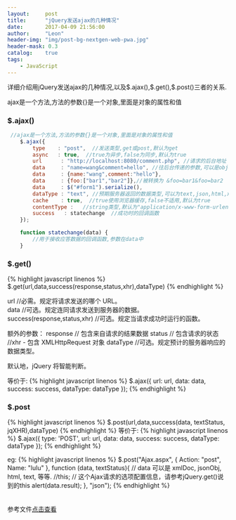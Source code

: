 ```yaml
---
layout:     post
title:      "jQuery发送ajax的几种情况"
date:       2017-04-09 21:56:00
author:     "Leon"
header-img: "img/post-bg-nextgen-web-pwa.jpg"
header-mask: 0.3
catalog:    true
tags:
    - JavaScript
---
```

<p>详细介绍用jQuery发送ajax的几种情况,以及$.ajax(),$.get(),$.post()三者的关系.

ajax是一个方法,方法的参数{}是一个对象,里面是对象的属性和值</p>


### $.ajax()
```javascript
 //ajax是一个方法,方法的参数{}是一个对象,里面是对象的属性和值
    $.ajax({
        type    : "post",  //发送类型,get或post,默认为get
        async   : true,  //true为异步,false为同步,默认为true
        url      : "http://localhost:8080/comment.php", //请求的后台地址
        data     : "name=wang&comment=hello", //往后台传递的参数,可以是object或string类型,但最终都会被转换为字符串格式
        data     : {name:"wang",comment:"hello"},
        data     : {foo:["bar1","bar2"]},//被转换为 &foo=bar1&foo=bar2
        data     : $("#form1").serialize(),
        dataType : "text", //预期服务器返回的数据类型,可以为text,json,html,xml,script等,text表示返回数据为纯文本字符串
        cache    : true,  //true使用浏览器缓存,false不适用,默认为true
        contentType :   //string类型,默认为"application/x-www-form-urlencoded",适合大多数应用场合
        success   : statechange  //成功时的回调函数
    });

    function statechange(data) {
        //用于接收应答数据的回调函数,参数在data中
    }
```
   

### $.get()
{% highlight javascript linenos %}
$.get(url,data,success(response,status,xhr),dataType)
{% endhighlight %}


url 	//必需。规定将请求发送的哪个 URL。  
data 	//可选。规定连同请求发送到服务器的数据。  
success(response,status,xhr) 	//可选。规定当请求成功时运行的函数。  

额外的参数：
response // 包含来自请求的结果数据
status // 包含请求的状态
//xhr - 包含 XMLHttpRequest 对象
dataType 	//可选。规定预计的服务器响应的数据类型。

默认地，jQuery 将智能判断。

等价于:
{% highlight javascript linenos %}
$.ajax({
url: url,
data: data,
success: success,
dataType: dataType
});
{% endhighlight %}


### $.post
{% highlight javascript linenos %}
$.post(url,data,success(data, textStatus, jqXHR),dataType)
{% endhighlight %}
等价于:
{% highlight javascript linenos %}
$.ajax({
type: 'POST',
url: url,
data: data,
success: success,
dataType: dataType
});
{% endhighlight %}

eg:
{% highlight javascript linenos %}
$.post("Ajax.aspx", { Action: "post", Name: "lulu" },
function (data, textStatus){
// data 可以是 xmlDoc, jsonObj, html, text, 等等.
//this;
// 这个Ajax请求的选项配置信息，请参考jQuery.get()说到的this
alert(data.result);
}, "json");
{% endhighlight %}
<br /> 
<br /> 
<br /> 
参考文件[点击查看](http://blog.csdn.net/u013474436/article/details/46337159 "参考资料")